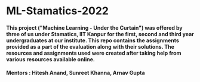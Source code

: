 # ML-Stamatics-2022

#### This project ("Machine Learning - Under the Curtain") was offered by three of us under Stamatics, IIT Kanpur for the first, second and third year undergraduates at our institute. This repo contains the assignments provided as a part of the evaluation along with their solutions. The resources and assignments used were created after taking help from various resources available online.

#### Mentors : Hitesh Anand, Sunreet Khanna, Arnav Gupta
